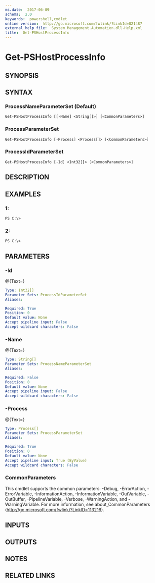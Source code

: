 ```yaml
---
ms.date:  2017-06-09
schema:  2.0
keywords:  powershell,cmdlet
online version:  http://go.microsoft.com/fwlink/?LinkId=821487
external help file:  System.Management.Automation.dll-Help.xml
title:  Get-PSHostProcessInfo
---
```


# Get-PSHostProcessInfo

## SYNOPSIS

## SYNTAX

### ProcessNameParameterSet (Default)
```
Get-PSHostProcessInfo [[-Name] <String[]>] [<CommonParameters>]
```

### ProcessParameterSet
```
Get-PSHostProcessInfo [-Process] <Process[]> [<CommonParameters>]
```

### ProcessIdParameterSet
```
Get-PSHostProcessInfo [-Id] <Int32[]> [<CommonParameters>]
```

## DESCRIPTION

## EXAMPLES

### 1:
```
PS C:\>
```

### 2:
```
PS C:\>
```

## PARAMETERS

### -Id
@{Text=}

```yaml
Type: Int32[]
Parameter Sets: ProcessIdParameterSet
Aliases: 

Required: True
Position: 0
Default value: None
Accept pipeline input: False
Accept wildcard characters: False
```

### -Name
@{Text=}

```yaml
Type: String[]
Parameter Sets: ProcessNameParameterSet
Aliases: 

Required: False
Position: 0
Default value: None
Accept pipeline input: False
Accept wildcard characters: False
```

### -Process
@{Text=}

```yaml
Type: Process[]
Parameter Sets: ProcessParameterSet
Aliases: 

Required: True
Position: 0
Default value: None
Accept pipeline input: True (ByValue)
Accept wildcard characters: False
```

### CommonParameters
This cmdlet supports the common parameters: -Debug, -ErrorAction, -ErrorVariable, -InformationAction, -InformationVariable, -OutVariable, -OutBuffer, -PipelineVariable, -Verbose, -WarningAction, and -WarningVariable. For more information, see about_CommonParameters (http://go.microsoft.com/fwlink/?LinkID=113216).

## INPUTS

## OUTPUTS

## NOTES

## RELATED LINKS

